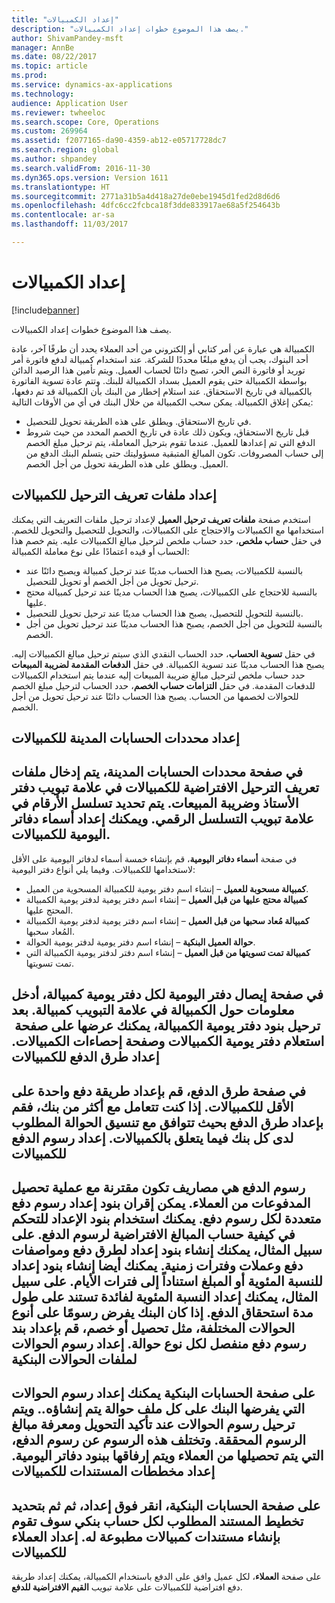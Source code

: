 ```yaml
---
title: "إعداد الكمبيالات"
description: "يصف هذا الموضوع خطوات إعداد الكمبيالات."
author: ShivamPandey-msft
manager: AnnBe
ms.date: 08/22/2017
ms.topic: article
ms.prod: 
ms.service: dynamics-ax-applications
ms.technology: 
audience: Application User
ms.reviewer: twheeloc
ms.search.scope: Core, Operations
ms.custom: 269964
ms.assetid: f2077165-da90-4359-ab12-e05717728dc7
ms.search.region: global
ms.author: shpandey
ms.search.validFrom: 2016-11-30
ms.dyn365.ops.version: Version 1611
ms.translationtype: HT
ms.sourcegitcommit: 2771a31b5a4d418a27de0ebe1945d1fed2d8d6d6
ms.openlocfilehash: 4dfc6cc2fcbca18f3dde833917ae68a5f254643b
ms.contentlocale: ar-sa
ms.lasthandoff: 11/03/2017

---
```


# <a name="set-up-bills-of-exchange"></a>إعداد الكمبيالات

[!include[banner](../includes/banner.md)]


يصف هذا الموضوع خطوات إعداد الكمبيالات.

الكمبيالة هي عبارة عن أمر كتابي أو إلكتروني من أحد العملاء يحدد أن طرفًا آخر، عادة أحد البنوك، يجب أن يدفع مبلغًا محددًا للشركة. عند استخدام كمبيالة لدفع فاتورة أمر توريد أو فاتورة النص الحر، تصبح دائنًا لحساب العميل. ويتم تأمين هذا الرصيد الدائن بواسطة الكمبيالة حتى يقوم العميل بسداد الكمبيالة للبنك. وتتم عادة تسوية الفاتورة بالكمبيالة في تاريخ الاستحقاق. عند استلام إخطار من البنك بأن الكمبيالة قد تم دفعها، يمكن إغلاق الكمبيالة. يمكن سحب الكمبيالة من خلال البنك في أي من الأوقات التالية:

-   في تاريخ الاستحقاق. ويطلق على هذه الطريقة تحويل للتحصيل.
-   قبل تاريخ الاستحقاق، ويكون ذلك عادة في تاريخ الخصم المحدد من حيث شروط الدفع التي تم إعدادها للعميل. عندما تقوم بترحيل المعاملة، يتم ترحيل مبلغ الخصم إلى حساب المصروفات. تكون المبالغ المتبقية مسؤوليتك حتى يتسلم البنك الدفع من العميل. ويطلق على هذه الطريقة تحويل من أجل الخصم.

## <a name="set-up-posting-profiles-for-bills-of-exchange"></a>إعداد ملفات تعريف الترحيل للكمبيالات
استخدم صفحة **ملفات تعريف ترحيل العميل** لإعداد ترحيل ملفات التعريف التي يمكنك استخدامها مع الكمبيالات والاحتجاج على الكمبيالات، والتحويل للتحصيل والتحويل للخصم. في حقل **حساب ملخص**، حدد حساب ملخص لترحيل مبالغ الكمبيالات عليه. يتم خصم هذا الحساب أو قيده اعتمادًا على نوع معاملة الكمبيالة:
-   بالنسبة للكمبيالات، يصبح هذا الحساب مدينًا عند ترحيل كمبيالة ويصبح دائنًا عند ترحيل تحويل من أجل الخصم أو تحويل للتحصيل.
-   بالنسبة للاحتجاج على الكمبيالات، يصبح هذا الحساب مدينًا عند ترحيل كمبيالة محتج عليها.
-   بالنسبة للتحويل للتحصيل، يصبح هذا الحساب مدينًا عند ترحيل تحويل للتحصيل.
-   بالنسبة للتحويل من أجل الخصم، يصبح هذا الحساب مدينًا عند ترحيل تحويل من أجل الخصم.

في حقل **تسوية الحساب**، حدد الحساب النقدي الذي سيتم ترحيل مبالغ الكمبيالات إليه. يصبح هذا الحساب مدينًا عند تسوية الكمبيالة. في حقل **الدفعات المقدمة لضريبة المبيعات** حدد حساب ملخص لترحيل مبالغ ضريبة المبيعات إليه عندما يتم استخدام الكمبيالات للدفعات المقدمة. في حقل **التزامات حساب الخصم**، حدد الحساب لترحيل مبلغ الخصم للحوالات لخصمها من الحساب. يصبح هذا الحساب دائنًا عند ترحيل تحويل من أجل الخصم.

## <a name="set-up-accounts-receivable-parameters-for-bills-of-exchange"></a>إعداد محددات الحسابات المدينة للكمبيالات
في صفحة **محددات الحسابات المدينة**، يتم إدخال ملفات تعريف الترحيل الافتراضية للكمبيالات في علامة تبويب **دفتر الأستاذ وضريبة المبيعات**. يتم تحديد تسلسل الأرقام في علامة تبويب **التسلسل الرقمي**. ويمكنك إعداد أسماء دفاتر اليومية للكمبيالات‬.
------------------------------------------

في صفحة **أسماء دفاتر اليومية**، قم بإنشاء خمسة أسماء لدفاتر اليومية على الأقل لاستخدامها للكمبيالات. وفيما يلي أنواع دفتر اليومية:
-   **كمبيالة مسحوبة للعميل** – إنشاء اسم دفتر يومية للكمبيالة المسحوية من العميل.
-   **كمبيالة محتج عليها من قبل العميل** – إنشاء اسم دفتر يومية لدفتر يومية الكمبيالة المحتج عليها.
-   **كمبيالة مُعاد سحبها من قبل العميل** – إنشاء اسم دفتر يومية لدفتر يومية الكمبيالة المُعاد سحبها.
-   **حوالة العميل البنكية** – إنشاء اسم دفتر يومية لدفتر يومية الحوالة.
-   **كمبيالة تمت تسويتها من قبل العميل** – إنشاء اسم دفتر لدفتر يومية الكمبيالة التي تمت تسويتها.

في صفحة إيصال دفتر اليومية لكل دفتر يومية كمبيالة، أدخل معلومات حول الكمبيالة في علامة التبويب **كمبيالة**. بعد ترحيل بنود دفتر يومية الكمبيالة، يمكنك عرضها على صفحة ‬‏‫ **استعلام دفتر يومية الكمبيالات‬‏‫** وصفحة **إحصاءات الكمبيالات**.
إعداد طرق الدفع للكمبيالات
-----------------------------------------------

في صفحة **طرق الدفع**، قم بإعداد طريقة دفع واحدة على الأقل للكمبيالات. إذا كنت تتعامل مع أكثر من بنك، فقم بإعداد طرق الدفع بحيث تتوافق مع تنسيق الحوالة المطلوب لدى كل بنك فيما يتعلق بالكمبيالات.
إعداد رسوم الدفع للكمبيالات
-----------------------------------------

رسوم الدفع هي مصاريف تكون مقترنة مع عملية تحصيل المدفوعات من العملاء. يمكن إقران بنود إعداد رسوم دفع متعددة لكل رسوم دفع. يمكنك استخدام بنود الإعداد للتحكم في كيفية حساب المبالغ الافتراضية لرسوم الدفع. على سبيل المثال، يمكنك إنشاء بنود إعداد لطرق دفع ومواصفات دفع وعملات وفترات زمنية. يمكنك أيضا إنشاء بنود إعداد للنسبة المئوية أو المبلغ استناداً إلى فترات الأيام. على سبيل المثال، يمكنك إعداد النسبة المئوية لفائدة تستند على طول مدة استحقاق الدفع. إذا كان البنك يفرض رسومًا على أنوع الحوالات المختلفة، مثل **تحصيل** أو **خصم**، قم بإعداد بند رسوم دفع منفصل لكل نوع حوالة.
إعداد رسوم الحوالات لملفات الحوالات البنكية
------------------------------------------------

على صفحة **الحسابات البنكية** يمكنك إعداد رسوم الحوالات التي يفرضها البنك على كل ملف حوالة يتم إنشاؤه.. ويتم ترحيل رسوم الحوالات عند تأكيد التحويل ومعرفة مبالغ الرسوم المحققة. وتختلف هذه الرسوم عن رسوم الدفع، التي يتم تحصيلها من العملاء ويتم إرفاقها ببنود دفاتر اليومية.
إعداد مخططات المستندات للكمبيالات
---------------------------------------------

على صفحة **الحسابات البنكية**، انقر فوق **إعداد**، ثم ثم بتحديد تخطيط المستند المطلوب لكل حساب بنكي سوف تقوم بإنشاء مستندات كمبيالات مطبوعة له.
إعداد العملاء للكمبيالات
--------------------------------------

على صفحة **العملاء**، لكل عميل وافق على الدفع باستخدام الكمبيالة، يمكنك إعداد طريقة دفع افتراضية للكمبيالات على علامة تبويب **القيم الافتراضية للدفع**.






